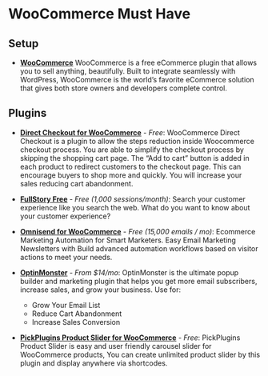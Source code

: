 # WooCommerce Must Have

## Setup

* [**WooCommerce**](https://woocommerce.com)
WooCommerce is a free eCommerce plugin that allows you to sell anything, beautifully. Built to integrate seamlessly 
with WordPress, WooCommerce is the world’s favorite eCommerce solution that gives both store owners and developers 
complete control.



## Plugins

* [**Direct Checkout for WooCommerce**](https://wordpress.org/plugins/woocommerce-direct-checkout/) - _Free_: WooCommerce 
  Direct Checkout is a plugin to allow the steps reduction inside Woocommerce checkout process. You are able to 
  simplify the checkout process by skipping the shopping cart page. The “Add to cart” button is added in each product 
  to redirect customers to the checkout page. This can encourage buyers to shop more and quickly. You will increase 
  your sales reducing cart abandonment.

* [**FullStory  Free**](https://www.fullstory.com/free) - _Free (1,000 sessions/month)_: Search your customer experience 
  like you search the web. What do you want to know about your customer experience?

* [**Omnisend for WooCommerce**](https://wordpress.org/plugins/omnisend-connect/) - _Free (15,000 emails / mo)_: 
  Ecommerce Marketing Automation for Smart Marketers. Easy Email Marketing Newsletters with Build advanced automation 
  workflows based on visitor actions to meet your needs.

* [**OptinMonster**](https://wordpress.org/plugins/optinmonster/) - _From $14/mo_: OptinMonster is the ultimate popup 
  builder and marketing plugin that helps you get more email subscribers, increase sales, and grow your business. Use 
  for:
  - Grow Your Email List
  - Reduce Cart Abandonment
  - Increase Sales Conversion

* [**PickPlugins Product Slider for WooCommerce**](https://wordpress.org/plugins/woocommerce-products-slider/) - _Free_: 
  PickPlugins Product Slider is easy and user friendly carousel slider for WooCommerce products, You can create 
  unlimited product slider by this plugin and display anywhere via shortcodes.



